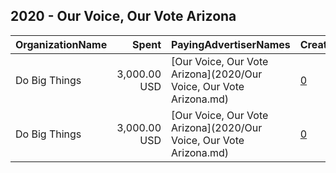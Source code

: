 ## 2020 - Our Voice, Our Vote Arizona 
|OrganizationName|Spent|PayingAdvertiserNames|CreativeUrls|Impressions|Genders|AgeBrackets|CountryCodes|BillingAddresses|CandidateBallotInformation|
|:---|---:|:---|:---|---:|:---|:---|:---|:---|:---|
|Do Big Things|3,000.00 USD|[Our Voice, Our Vote Arizona](2020/Our Voice, Our Vote Arizona.md)|[0](https://www.snap.com/political-ads/asset/71575ecf57a116842698c8bf17a7bd8604478d97b3e79ac140013de53bc8536c?mediaType=png)|333,070||18+|united states|"PO Box 128,Mill Valley,94942,US"||
|Do Big Things|3,000.00 USD|[Our Voice, Our Vote Arizona](2020/Our Voice, Our Vote Arizona.md)|[0](https://www.snap.com/political-ads/asset/71575ecf57a116842698c8bf17a7bd8604478d97b3e79ac140013de53bc8536c?mediaType=png)|318,163||18+|united states|"PO Box 128,Mill Valley,94942,US"||
